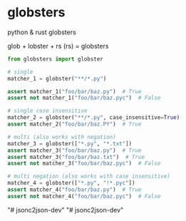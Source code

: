 # globsters

python & rust globsters

glob + lobster + rs (rs) = globsters

```python
from globsters import globster

# single
matcher_1 = globster("**/*.py")

assert matcher_1("foo/bar/baz.py")  # True
assert not matcher_1("foo/bar/baz.pyc")  # False

# single case insensitive
matcher_2 = globster("**/*.py", case_insensitive=True)
assert matcher_2("foo/bar/baz.PY")  # True

# multi (also works with negation)
matcher_3 = globster(["*.py", "*.txt"])
assert matcher_3("foo/bar/baz.py")  # True
assert matcher_3("foo/bar/baz.txt")  # True
assert not matcher_3("foo/bar/baz.pyc")  # False

# multi negation (also works with case insensitive)
matcher_4 = globster(["*.py", "!*.pyc"])
assert matcher_4("foo/bar/baz.py")  # True
assert not matcher_4("foo/bar/baz.pyc")  # False

```
"# jsonc2json-dev" 
"# jsonc2json-dev" 
